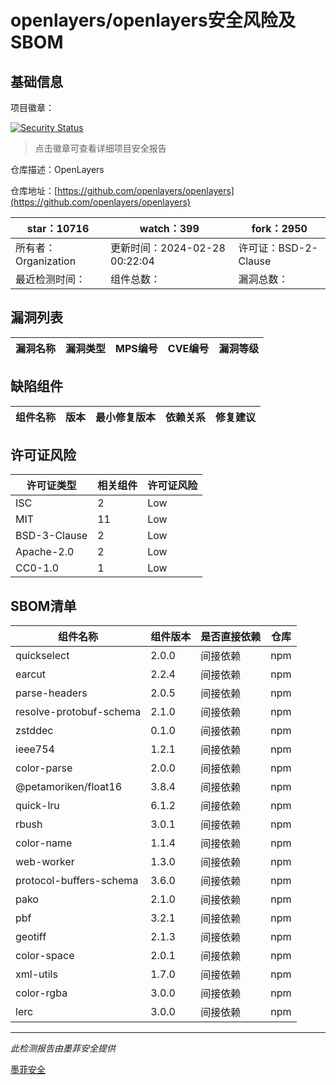# openlayers/openlayers安全风险及SBOM

## 基础信息

项目徽章：

[![Security Status](https://www.murphysec.com/platform3/v31/badge/1762560318340497408.svg)](https://www.murphysec.com/console/report/1692243990228652032/1762560318340497408)

> 点击徽章可查看详细项目安全报告

仓库描述：OpenLayers

仓库地址：[https://github.com/openlayers/openlayers](https://github.com/openlayers/openlayers)

| star：10716 | watch：399 | fork：2950 |
| ----------- | -------------- | ------------ |
| 所有者：Organization | 更新时间：2024-02-28 00:22:04 | 许可证：BSD-2-Clause |
| 最近检测时间： | 组件总数： | 漏洞总数： |




## 漏洞列表

| 漏洞名称 | 漏洞类型 | MPS编号 | CVE编号 | 漏洞等级 |
| ------- | ------ | ------- | ------ | ----- |





## 缺陷组件

| 组件名称 | 版本 | 最小修复版本 | 依赖关系 | 修复建议 |
| -------- | ---- | ------------ | -------- | -------- |





## 许可证风险

| 许可证类型 | 相关组件 | 许可证风险 |
| ---------- | -------- | ---------- |
|ISC|2|Low|
|MIT|11|Low|
|BSD-3-Clause|2|Low|
|Apache-2.0|2|Low|
|CC0-1.0|1|Low|




## SBOM清单

| 组件名称 | 组件版本 | 是否直接依赖 | 仓库 |
| -------- | -------- | ------------ | ---- |
|quickselect|2.0.0|间接依赖|npm|
|earcut|2.2.4|间接依赖|npm|
|parse-headers|2.0.5|间接依赖|npm|
|resolve-protobuf-schema|2.1.0|间接依赖|npm|
|zstddec|0.1.0|间接依赖|npm|
|ieee754|1.2.1|间接依赖|npm|
|color-parse|2.0.0|间接依赖|npm|
|@petamoriken/float16|3.8.4|间接依赖|npm|
|quick-lru|6.1.2|间接依赖|npm|
|rbush|3.0.1|间接依赖|npm|
|color-name|1.1.4|间接依赖|npm|
|web-worker|1.3.0|间接依赖|npm|
|protocol-buffers-schema|3.6.0|间接依赖|npm|
|pako|2.1.0|间接依赖|npm|
|pbf|3.2.1|间接依赖|npm|
|geotiff|2.1.3|间接依赖|npm|
|color-space|2.0.1|间接依赖|npm|
|xml-utils|1.7.0|间接依赖|npm|
|color-rgba|3.0.0|间接依赖|npm|
|lerc|3.0.0|间接依赖|npm|


------

*此检测报告由墨菲安全提供*

[墨菲安全](www.murphysec.com)